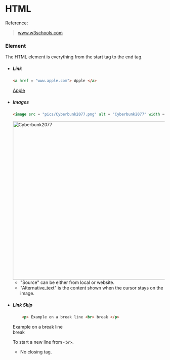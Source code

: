 # HTML

Reference:

> www.w3schools.com

### Element

The HTML element is everything from the start tag to the end tag.

- ##### Link

    ```html
    <a href = "www.apple.com"> Apple </a>
    ```

    <a href = "www.apple.com"> Apple </a>
- ##### Images

    ```html
    <image src = "pics/Cyberbunk2077.png" alt = "Cyberbunk2077" width = 500 height = "auto">
    ```
    <image src = "pics/Cyberbunk2077.png" alt = "Cyberbunk2077" width = 500 height = "auto">

    - "Source" can be either from local or website. 
    - "Alternative_text" is the content shown when the cursor stays on the image. 

- ##### Link Skip

    ```html
        <p> Example on a break line <br> break </p>
    ```
    <p> Example on a break line <br> break </p>
    

    To start a new line from ``<br>``.

    
    - No closing tag.
    

    